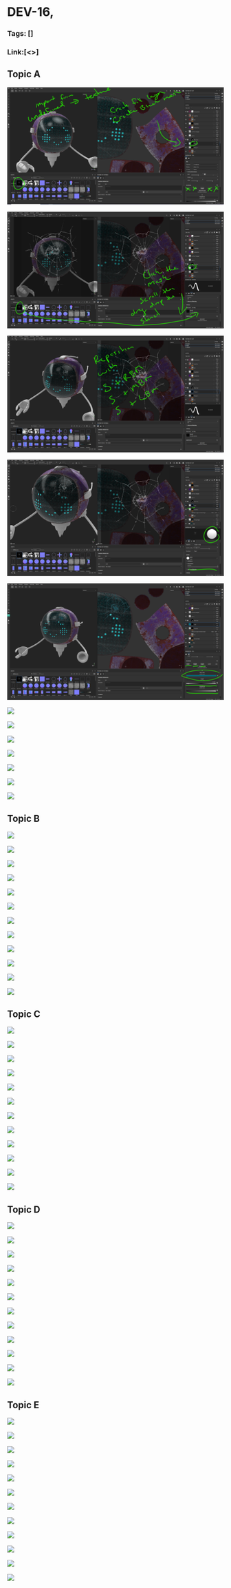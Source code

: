 # DEV-16,
### Tags: []
### Link:[<>]

## Topic A
![](../images/DEV-16/DEV-16-A1.png)

![](../images/DEV-16/DEV-16-A2.png)

![](../images/DEV-16/DEV-16-A3.png)

![](../images/DEV-16/DEV-16-A4.png)

![](../images/DEV-16/DEV-16-A5.png)

![](../images/DEV-16/DEV-16-A6.png)

![](../images/DEV-16/DEV-16-A7.png)

![](../images/DEV-16/DEV-16-A8.png)

![](../images/DEV-16/DEV-16-A9.png)

![](../images/DEV-16/DEV-16-A10.png)

![](../images/DEV-16/DEV-16-A11.png)

![](../images/DEV-16/DEV-16-A12.png)

## Topic B
![](../images/DEV-16/DEV-16-B1.png)

![](../images/DEV-16/DEV-16-B2.png)

![](../images/DEV-16/DEV-16-B3.png)

![](../images/DEV-16/DEV-16-B4.png)

![](../images/DEV-16/DEV-16-B5.png)

![](../images/DEV-16/DEV-16-B6.png)

![](../images/DEV-16/DEV-16-B7.png)

![](../images/DEV-16/DEV-16-B8.png)

![](../images/DEV-16/DEV-16-B9.png)

![](../images/DEV-16/DEV-16-B10.png)

![](../images/DEV-16/DEV-16-B11.png)

![](../images/DEV-16/DEV-16-B12.png)

## Topic C
![](../images/DEV-16/DEV-16-C1.png)

![](../images/DEV-16/DEV-16-C2.png)

![](../images/DEV-16/DEV-16-C3.png)

![](../images/DEV-16/DEV-16-C4.png)

![](../images/DEV-16/DEV-16-C5.png)

![](../images/DEV-16/DEV-16-C6.png)

![](../images/DEV-16/DEV-16-C7.png)

![](../images/DEV-16/DEV-16-C8.png)

![](../images/DEV-16/DEV-16-C9.png)

![](../images/DEV-16/DEV-16-C10.png)

![](../images/DEV-16/DEV-16-C11.png)

![](../images/DEV-16/DEV-16-C12.png)

## Topic D
![](../images/DEV-16/DEV-16-D1.png)

![](../images/DEV-16/DEV-16-D2.png)

![](../images/DEV-16/DEV-16-D3.png)

![](../images/DEV-16/DEV-16-D4.png)

![](../images/DEV-16/DEV-16-D5.png)

![](../images/DEV-16/DEV-16-D6.png)

![](../images/DEV-16/DEV-16-D7.png)

![](../images/DEV-16/DEV-16-D8.png)

![](../images/DEV-16/DEV-16-D9.png)

![](../images/DEV-16/DEV-16-D10.png)

![](../images/DEV-16/DEV-16-D11.png)

![](../images/DEV-16/DEV-16-D12.png)

## Topic E
![](../images/DEV-16/DEV-16-E1.png)

![](../images/DEV-16/DEV-16-E2.png)

![](../images/DEV-16/DEV-16-E3.png)

![](../images/DEV-16/DEV-16-E4.png)

![](../images/DEV-16/DEV-16-E5.png)

![](../images/DEV-16/DEV-16-E6.png)

![](../images/DEV-16/DEV-16-E7.png)

![](../images/DEV-16/DEV-16-E8.png)

![](../images/DEV-16/DEV-16-E9.png)

![](../images/DEV-16/DEV-16-E10.png)

![](../images/DEV-16/DEV-16-E11.png)

![](../images/DEV-16/DEV-16-E12.png)

